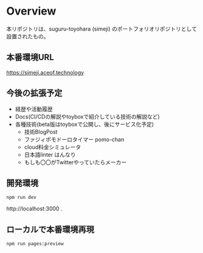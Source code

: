 # Overview

本リポジトリは、suguru-toyohara (simeji) のポートフォリオリポジトリとして設置されたもの。

## 本番環境URL

https://simeji.aceof.technology

## 今後の拡張予定

- 経歴や活動履歴
- Docs(CI/CDの解説やtoyboxで紹介している技術の解説など)
- 各種技術(beta版はtoyboxで公開し、後にサービス化予定)
  - 技術BlogPost
  - ファジィポモドーロタイマー pomo-chan
  - cloud料金シミュレータ
  - 日本語linter はんなり
  - もしも〇〇がTwitterやっていたらメーカー

## 開発環境

```shell
npm run dev
```
http://localhost:3000 .

## ローカルで本番環境再現

```shell
npm run pages:preview
```
